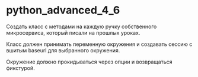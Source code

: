 # python_advanced_4_6
Создать класс с методами на каждую ручку собственного микросервиса, который писали на прошлых уроках.

Класс должен принимать переменную окружения и создавать сессию с вшитым baseurl для выбранного окружения.

Окружение должно прокидываться через опции и возвращаться фикстурой.
